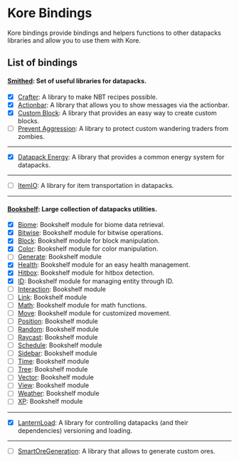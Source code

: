 # Kore Bindings

Kore bindings provide bindings and helpers functions to other datapacks libraries and allow
you to use them with Kore.

## List of bindings

#### [Smithed](https://github.com/Smithed-MC/Libraries): Set of useful libraries for datapacks.

- [x] [Crafter](https://github.com/Smithed-MC/Libraries/tree/main/smithed_libraries/packs/crafter): A library to make NBT recipes possible.
- [x] [Actionbar](https://github.com/Smithed-MC/Libraries/tree/main/smithed_libraries/packs/actionbar): A library that allows you to show messages via the actionbar.
- [x] [Custom Block](https://github.com/Smithed-MC/Libraries/tree/main/smithed_libraries/packs/custom-block): A library that provides an easy way to create custom blocks.
- [ ] [Prevent Aggression](https://github.com/Smithed-MC/Libraries/tree/main/smithed_libraries/packs/prevent-aggression): A library to protect custom wandering traders from zombies.

---

- [x] [Datapack Energy](https://github.com/ICY105/DatapackEnergy): A library that provides a common energy system for datapacks.

---

- [ ] [ItemIO](https://github.com/edayot/ItemIO): A library for item transportation in datapacks.

---

#### [Bookshelf](https://github.com/Gunivers/Bookshelf): Large collection of datapacks utilities.

- [x] [Biome](https://github.com/Gunivers/Bookshelf/tree/master/datapacks/Bookshelf/data/bs.biome): Bookshelf module for biome data retrieval.
- [x] [Bitwise](https://github.com/Gunivers/Bookshelf/tree/master/datapacks/Bookshelf/data/bs.bitwise): Bookshelf module for bitwise operations.
- [x] [Block](https://github.com/Gunivers/Bookshelf/tree/master/datapacks/Bookshelf/data/bs.block): Bookshelf module for block manipulation.
- [x] [Color](https://github.com/Gunivers/Bookshelf/tree/master/datapacks/Bookshelf/data/bs.color): Bookshelf module for color manipulation.
- [ ] [Generate](https://github.com/Gunivers/Bookshelf/tree/master/datapacks/Bookshelf/data/bs.generate): Bookshelf module
- [x] [Health](https://github.com/Gunivers/Bookshelf/tree/master/datapacks/Bookshelf/data/bs.health): Bookshelf module for an easy health management.
- [x] [Hitbox](https://github.com/Gunivers/Bookshelf/tree/master/datapacks/Bookshelf/data/bs.hitbox): Bookshelf module for hitbox detection.
- [x] [ID](https://github.com/Gunivers/Bookshelf/tree/master/datapacks/Bookshelf/data/bs.id): Bookshelf module for managing entity through ID.
- [ ] [Interaction](https://github.com/Gunivers/Bookshelf/tree/master/datapacks/Bookshelf/data/bs.interaction): Bookshelf module
- [ ] [Link](https://github.com/Gunivers/Bookshelf/tree/master/datapacks/Bookshelf/data/bs.link): Bookshelf module
- [ ] [Math](https://github.com/Gunivers/Bookshelf/tree/master/datapacks/Bookshelf/data/bs.math): Bookshelf module for math functions.
- [ ] [Move](https://github.com/Gunivers/Bookshelf/tree/master/datapacks/Bookshelf/data/bs.move): Bookshelf module for customized movement.
- [ ] [Position](https://github.com/Gunivers/Bookshelf/tree/master/datapacks/Bookshelf/data/bs.position): Bookshelf module
- [ ] [Random](https://github.com/Gunivers/Bookshelf/tree/master/datapacks/Bookshelf/data/bs.random): Bookshelf module
- [ ] [Raycast](https://github.com/Gunivers/Bookshelf/tree/master/datapacks/Bookshelf/data/bs.biome): Bookshelf module
- [ ] [Schedule](https://github.com/Gunivers/Bookshelf/tree/master/datapacks/Bookshelf/data/bs.schedule): Bookshelf module
- [ ] [Sidebar](https://github.com/Gunivers/Bookshelf/tree/master/datapacks/Bookshelf/data/bs.sidebar): Bookshelf module
- [ ] [Time](https://github.com/Gunivers/Bookshelf/tree/master/datapacks/Bookshelf/data/bs.time): Bookshelf module
- [ ] [Tree](https://github.com/Gunivers/Bookshelf/tree/master/datapacks/Bookshelf/data/bs.tree): Bookshelf module
- [ ] [Vector](https://github.com/Gunivers/Bookshelf/tree/master/datapacks/Bookshelf/data/bs.vector): Bookshelf module
- [ ] [View](https://github.com/Gunivers/Bookshelf/tree/master/datapacks/Bookshelf/data/bs.view): Bookshelf module
- [ ] [Weather](https://github.com/Gunivers/Bookshelf/tree/master/datapacks/Bookshelf/data/bs.weather): Bookshelf module
- [ ] [XP](https://github.com/Gunivers/Bookshelf/tree/master/datapacks/Bookshelf/data/bs.xp): Bookshelf module

---

- [x] [LanternLoad](https://github.com/LanternMC/load): A library for controlling datapacks (and their dependencies) versioning and loading.

---

- [ ] [SmartOreGeneration](https://github.com/Stoupy51/SmartOreGeneration): A library that allows to generate custom ores.
